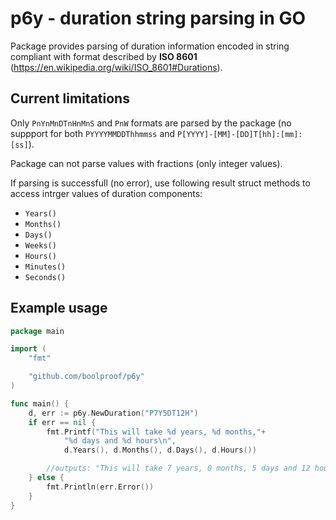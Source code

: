 # p6y - duration string parsing in GO
Package provides parsing of duration information encoded in string compliant with format described by **ISO 8601** (https://en.wikipedia.org/wiki/ISO_8601#Durations).

## Current limitations
Only `PnYnMnDTnHnMnS` and `PnW` formats are parsed by the package (no suppport for both `PYYYYMMDDThhmmss` and `P[YYYY]-[MM]-[DD]T[hh]:[mm]:[ss]`).

Package can not parse values with fractions (only integer values).

If parsing is successfull (no error), use following result struct methods to access intrger values of duration components:
- `Years()`
- `Months()`
- `Days()`
- `Weeks()`
- `Hours()`
- `Minutes()`
- `Seconds()`

## Example usage
```go
package main

import (
	"fmt"

	"github.com/boolproof/p6y"
)

func main() {
	d, err := p6y.NewDuration("P7Y5DT12H")
	if err == nil {
		fmt.Printf("This will take %d years, %d months,"+
			"%d days and %d hours\n",
			d.Years(), d.Months(), d.Days(), d.Hours())

		//outputs: "This will take 7 years, 0 months, 5 days and 12 hours"
	} else {
		fmt.Println(err.Error())
	}
}

```